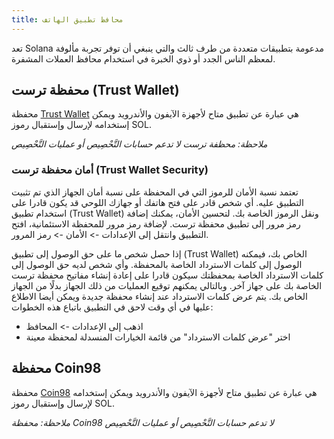 ```yaml
---
title: محافظ تطبيق الهاتف
---
```


تعد Solana مدعومة بتطبيقات متعددة من طرف ثالث والتي ينبغي أن توفر تجربة مألوفة لمعظم الناس الجدد أو ذوي الخبرة في استخدام محافظ العملات المشفرة.

## محفظة ترست (Trust Wallet)

محفظة [Trust Wallet](https://trustwallet.com/) هي عبارة عن تطبيق متاح لأجهزة الآيفون والأندرويد ويمكن إستخدامه لإرسال وإستقبال رموز SOL.

_ملاحظة: محظفة ترست لا تدعم حسابات التَّحْصِيص أو عمليات التَّحْصِيص_

### أمان محفظة ترست (Trust Wallet Security)

تعتمد نسبة الأمان للرموز التي في المحفظة على نسبة أمان الجهاز الذي تم تثبيت التطبيق عليه. أي شخص قادر على فتح هاتفك أو جهازك اللوحي قد يكون قادرا على استخدام تطبيق (Trust Wallet) ونقل الرموز الخاصة بك. لتحسين الأمان، يمكنك إضافة رمز مرور إلى تطبيق محفظة ترست. لإضافة رمز مرور للمحفظة الاستئمانية، افتح التطبيق وانتقل إلى الإعدادات -> الأمان -> رمز المرور.

إذا حصل شخص ما على حق الوصول إلى تطبيق (Trust Wallet) الخاص بك، فيمكنه الوصول إلى كلمات الاسترداد الخاصة بالمحفظة. وأي شخص لديه حق الوصول إلى كلمات الاسترداد الخاصة بمحفظتك سيكون قادرا على إعادة إنشاء مفاتيح محفظة ترست الخاصة بك على جهاز آخر. وبالتالي يمكنهم توقيع العمليات من ذلك الجهاز بدلًا من الجهاز الخاص بك. يتم عرض كلمات الاسترداد عند إنشاء محفظة جديدة ويمكن أيضا الاطلاع عليها في أي وقت لاحق في التطبيق باتباع هذه الخطوات:

- اذهب إلى الإعدادات -> المحافظ
- اختر "عرض كلمات الاسترداد" من قائمة الخيارات المنسدلة لمحفظة معينة

## محفظة Coin98

محفظة [Coin98](https://coin98.app/) هي عبارة عن تطبيق متاح لأجهزة الآيفون والأندرويد ويمكن إستخدامه لإرسال وإستقبال رموز SOL.

_ملاحظة: محفظة Coin98 لا تدعم حسابات التَّحْصِيص أو عمليات التَّحْصِيص_
